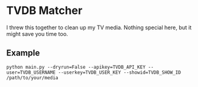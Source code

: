 # TVDB Matcher

I threw this together to clean up my TV media. Nothing special here, but it might save you time too.


## Example

```
python main.py --dryrun=False --apikey=TVDB_API_KEY --user=TVDB_USERNAME --userkey=TVDB_USER_KEY --showid=TVDB_SHOW_ID /path/to/your/media
```
